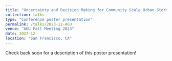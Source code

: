 ```yaml
---
title: "Uncertainty and Decision Making for Community Scale Urban Stormwater Modeling"
collection: talks
type: "Conference poster presentation"
permalink: /talks/2023-12-AGU
venue: "AGU Fall Meeting 2023"
date: 2023-12
location: "San Francisco, CA"
---
```


Check back soon for a description of this poster presentation!
